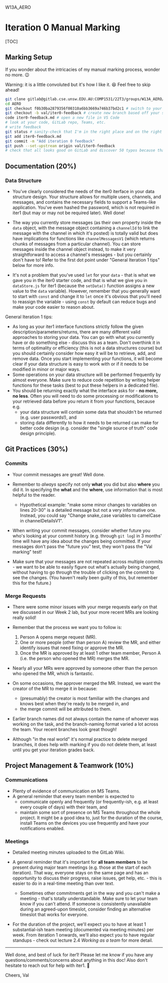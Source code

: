 W13A_AERO

# Iteration 0 Manual Marking  

[TOC]  

## Marking Setup

If you wonder about the intricacies of my manual marking process, wonder no more. :wink:

Warning: it is a little convoluted but it's how I like it. :laughing: Feel free to skip ahead!

```bash
git clone gitlab@gitlab.cse.unsw.EDU.AU:COMP1531/22T3/groups/W13A_AERO/project-backend.git AERO # clone your repo into AERO directory
cd AERO
git checkout f0b30ba2879356f00310a6bb3669a746b37bd2c1 # switch to your iter0 submission commit (I could also `checkout` to the `submission` tag but that tag'll be overwritten by your next submission)
git checkout -b val/iter0-feedback # create new branch based off your submission commit
code iter0-feedback.md # open a new file in VS Code
# look at your code, GitLab repo, Teams, etc.
# write feedback
git status # sanity-check that I'm in the right place and on the right branch - if I add/commit/push changes to the wrong place, I can fix things but it can be a pain and I don't like pain
git add iter0-feedback.md
git commit -m "Add iteration 0 feedback"
git push --set-upstream origin val/iter0-feedback
# check that all looks good on GitLab and discover 50 typos because that is how it be
```

## Documentation (20%)  

### Data Structure  

* You've clearly considered the needs of the iter0 iterface in your data structure design. Your structure allows for multiple users, channels, and messages, and contains the necessary fields to support a Teams-like application. You've even hashed the password, which is not required in iter1 (but may or may not be required later). Well done!

* The way you currently store messages (as their own property inside the `data` object, with the message object containing a `channelId` to link the message with the channel in which it's posted) is totally valid but does have implications for functions like `channelMessagesV1` (which returns chunks of messages from a particular channel). You can store messages inside the channel object instead, to make it very straightforward to access a channel's messages - but you certainly don't have to! Refer to the first dot point under "General Iteration 1 tips" below for more info.

* It's not a problem that you've used `let` for your `data` - that is what we gave you in the iter0 starter code, and that is what we give you in `dataStore.js` for iter1 (because the `setData()` function assigns a new value to the `data` variable). However, remember that you generally want to start with `const` and change it to `let` once it's obvious that you'll need to reassign the variable - using `const` by default can reduce bugs and make your code easier to reason about.
  
General Iteration 1 tips:
* As long as your iter1 interface functions strictly follow the given description/parameters/returns, there are many different valid approaches to storing your data. You can go with what you currently have or do something else - discuss this as a team. Don't overthink it in terms of optimality or efficiency (this is not a data structures course) but you should certainly consider how easy it will be to retrieve, add, and remove data. Once you start implementing your functions, it will become clear if your data structure is easy to work with or if it needs to be modified in minor or major ways.
* Some operations on your data structure will be performed frequently by almost everyone. Make sure to reduce code repetition by writing helper functions for these tasks (best to put these helpers in a dedicated file).
* You should be returning exactly what the interface asks for - **no more, no less**. Often you will need to do some processing or modifications to your retrieved data before you return it from your functions, because e.g. 
  * your data structure will contain some data that shouldn't be returned (e.g. user passwords!), and
  * storing data differently to how it needs to be returned can make for better code design (e.g. consider the "single source of truth" code design principle).

## Git Practices (30%)  

### Commits  

* Your commit messages are great! Well done.

* Remember to *always* specify not only **what** you did but also **where** you did it. In specifying the **what** and the **where**, use information that is most helpful to the reader.
    * Hypothetical example: "make some minor changes to variables on lines 20-30" is a detailed message but not a very informative one. Instead, you could say "Change snake_case variables to camelCase in channelDetailsV1".
* When writing your commit messages, consider whether future you who's looking at your commit history (e.g. through `git log`) in 3 months' time will have any idea about the changes being committed. If your messages don't pass the "future you" test, they won't pass the "Val marking" test!

* Make sure that your messages are not repeated across multiple commits - we want to be able to easily figure out what's actually being changed, without having to go through the trouble of clicking on the commit to see the changes. (You haven't really been guilty of this, but remember this for the future.)

### Merge Requests  

* There were some minor issues with your merge requests early on that we discussed in our Week 2 lab, but your more recent MRs are looking really solid! 
  
* Remember that the process we want you to follow is:
  1. Person A opens merge request (MR).
  2. One or more people (other than person A) review the MR, and either identify issues that need fixing or approve the MR.
  3. Once the MR is approved by at least 1 other team member, Person A (i.e. the person who opened the MR) merges the MR.

* Nearly all your MRs were approved by someone other than the person who opened the MR, which is fantastic.
* On some occasions, the approver merged the MR. Instead, we want the creator of the MR to merge it in because:
  * (presumably) the creator is most familiar with the changes and knows best when they're ready to be merged in, and
  * the merge commit will be attributed to them.

* Earlier branch names did not always contain the name of whoever was working on the task, and the branch-naming format varied a lot across the team. Your recent branches look great though!
* Although "in the real world" it's normal practice to delete merged branches, it does help with marking if you do not delete them, at least until you get your iteration grades back.

## Project Management & Teamwork (10%)  

### Communications  

* Plenty of evidence of communication on MS Teams. 
* A general reminder that every team member is expected to 
  * communicate openly and frequently (or frequently-ish, e.g. at least every couple of days) with their team, and 
  * maintain some sort of presence on MS Teams throughout the whole project. It might be a good idea to, just for the duration of the course, install Teams on the devices you use frequently and have your notifications enabled.

### Meetings  

* Detailed meeting minutes uploaded to the GitLab Wiki.
* A general reminder that it's important for **all team members** to be present during major team meetings (e.g. those at the start of each iteration). That way, everyone stays on the same page and has an opportunity to discuss their progress, raise issues, get help, etc. - this is easier to do in a real-time meeting than over text.
  * Sometimes other commitments get in the way and you can't make a meeting - that's totally understandable. Make sure to let your team know if you can't attend. If someone is consistently unavailable during an agreed-upon timeslot, consider finding an alternative timeslot that works for everyone.

* For the duration of the project, we'll expect you to have at least 1 substantial-ish team meeting (documented via meeting minutes) per week. From iteration 1 onwards, we'll also expect you to have regular standups - check out lecture 2.4 *Working as a team* for more detail.

---  

Well done, and best of luck for iter1! Please let me know if you have any questions/comments/concerns about anything in this doc! Also don't hesitate to reach out for help with iter1. :slightly_smiling_face:

Cheers,
Val

